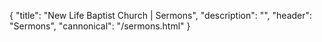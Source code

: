 {
	"title": "New Life Baptist Church | Sermons",
	"description": "",
	"header": "Sermons",
	"cannonical": "/sermons.html"
}
<section>
	<div class="container">
		<div id="boxcast-widget-hwhxxdng6xmdmpvzhhqa"></div>
		<script type="text/javascript" charset="utf-8">
		(function(d, s, c, o) {var js = d.createElement(s), fjs = d.getElementsByTagName(s)[0];var h = (('https:' == document.location.protocol) ? 'https:' : 'http:');js.src = h + '//js.boxcast.com/v3.min.js';js.onload = function() { boxcast.noConflict()('#boxcast-widget-'+c).loadChannel(c, o); };js.charset = 'utf-8';fjs.parentNode.insertBefore(js, fjs);}(document, 'script', 'hwhxxdng6xmdmpvzhhqa', {"showTitle":1,"showDescription":1,"showHighlights":1,"showRelated":true,"defaultVideo":"next","market":"house-of-worship","showDocuments":true,"showIndex":true,"showDonations":false,"showChat":true,"layout":"playlist-to-right"}));
		</script>
	</div>
</section>



